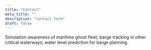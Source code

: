 ```yaml
---
title: "Contact"
meta_title: ""
description: "contact form"
draft: false
---
```

Simulation awareness of maritime ghost fleet; barge tracking in other critical waterways; water level prediction for barge planning